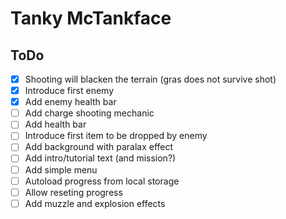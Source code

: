 # Tanky McTankface

## ToDo

- [x] Shooting will blacken the terrain (gras does not survive shot)
- [x] Introduce first enemy
- [x] Add enemy health bar
- [ ] Add charge shooting mechanic
- [ ] Add health bar
- [ ] Introduce first item to be dropped by enemy
- [ ] Add background with paralax effect
- [ ] Add intro/tutorial text (and mission?)
- [ ] Add simple menu
- [ ] Autoload progress from local storage
- [ ] Allow reseting progress
- [ ] Add muzzle and explosion effects